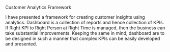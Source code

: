Customer Analytics Framework

I have presented a framework for creating customer insights using analytics. Dashboard is a collection of reports and hence collection of KPIs. If Right KPI to Right Person at Right Time is managed, then the business can take substantial improvements. Keeping the same in mind, dashboard are to be designed in such a manner that complex KPIs can be easily developed and presented.
